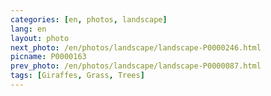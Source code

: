 ```yaml
---
categories: [en, photos, landscape]
lang: en
layout: photo
next_photo: /en/photos/landscape/landscape-P0000246.html
picname: P0000163
prev_photo: /en/photos/landscape/landscape-P0000087.html
tags: [Giraffes, Grass, Trees]
---
```

